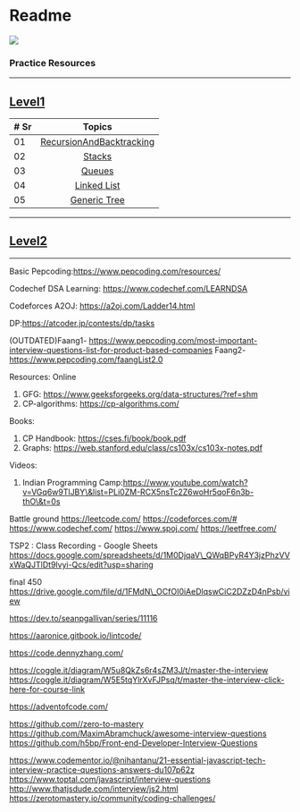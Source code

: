 # Readme

![](https://visitor-badge.glitch.me/badge?page\_id=spartan4cs.cp)

### Practice Resources

***

## [Level1](2.Pepcoding/TSP2/Level1.md)

| # Sr |                                        Topics                                        |
| ---- | :----------------------------------------------------------------------------------: |
| 01   | [RecursionAndBacktracking](2.Pepcoding/TSP2/Level1.md#recursionandbacktracking-pdf-) |
| 02   |                   [Stacks](2.Pepcoding/TSP2/Level1.md#stacks-pdf-)                   |
| 03   |                   [Queues](2.Pepcoding/TSP2/Level1.md#queues-pdf-)                   |
| 04   |           [Linked List](2.Pepcoding/TSP2/Level1.md#-linked-list-pdf-pdf2-)           |
| 05   |          [Generic Tree](2.Pepcoding/TSP2/Level1.md#-generic-tree-pdf-pdf2-)          |

***

## [Level2](2.Pepcoding/TSP2/Level2.md)

***

Basic Pepcoding:https://www.pepcoding.com/resources/

Codechef DSA Learning: https://www.codechef.com/LEARNDSA

Codeforces A2OJ: https://a2oj.com/Ladder14.html

DP:https://atcoder.jp/contests/dp/tasks

(OUTDATED)Faang1- https://www.pepcoding.com/most-important-interview-questions-list-for-product-based-companies Faang2- https://www.pepcoding.com/faangList2.0

Resources: Online

1. GFG: https://www.geeksforgeeks.org/data-structures/?ref=shm
2. CP-algorithms: https://cp-algorithms.com/

Books:

1. CP Handbook: https://cses.fi/book/book.pdf
2. Graphs: https://web.stanford.edu/class/cs103x/cs103x-notes.pdf

Videos:

1. Indian Programming Camp:https://www.youtube.com/watch?v=VGq6w9TlJBY\&list=PLi0ZM-RCX5nsTc2Z6woHr5qoF6n3b-thO\&t=0s

Battle ground https://leetcode.com/ https://codeforces.com/# https://www.codechef.com/ https://www.spoj.com/ https://leetfree.com/

TSP2 : Class Recording - Google Sheets https://docs.google.com/spreadsheets/d/1M0DjqaV\_QWqBPyR4Y3jzPhzVVxWaQJTlDt9lvyi-Qcs/edit?usp=sharing

final 450 https://drive.google.com/file/d/1FMdN\_OCfOI0iAeDlqswCiC2DZzD4nPsb/view

https://dev.to/seanpgallivan/series/11116

https://aaronice.gitbook.io/lintcode/

https://code.dennyzhang.com/

https://coggle.it/diagram/W5u8QkZs6r4sZM3J/t/master-the-interview https://coggle.it/diagram/W5E5tqYlrXvFJPsq/t/master-the-interview-click-here-for-course-link

https://adventofcode.com/

https://github.com//zero-to-mastery https://github.com/MaximAbramchuck/awesome-interview-questions https://github.com/h5bp/Front-end-Developer-Interview-Questions

https://www.codementor.io/@nihantanu/21-essential-javascript-tech-interview-practice-questions-answers-du107p62z https://www.toptal.com/javascript/interview-questions http://www.thatjsdude.com/interview/js2.html https://zerotomastery.io/community/coding-challenges/
